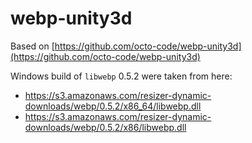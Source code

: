 webp-unity3d
============

Based on [https://github.com/octo-code/webp-unity3d](https://github.com/octo-code/webp-unity3d)

Windows build of `libwebp` 0.5.2 were taken from here:

* https://s3.amazonaws.com/resizer-dynamic-downloads/webp/0.5.2/x86_64/libwebp.dll
* https://s3.amazonaws.com/resizer-dynamic-downloads/webp/0.5.2/x86/libwebp.dll
